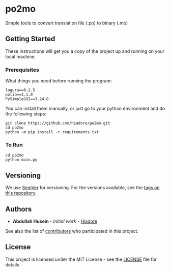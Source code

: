 # po2mo

Simple tools to convert translation file (.po) to binary (.mo)

## Getting Started

These instructions will get you a copy of the project up and running on your local machine.

### Prerequisites

What things you need before running the program:
```
loguru==0.2.5
polib==1.1.0
PySimpleGUI==3.24.0
```
You can install them manually, or just go to your python environment and do the following steps:
```
git clone https://github.com/hiadore/po2mo.git
cd po2mo
python -m pip install -r requirements.txt
```

### To Run

```
cd po2mo
python main.py
```

## Versioning

We use [SemVer](http://semver.org/) for versioning. For the versions available, see the [tags on this repository](https://github.com/hiadore/po2mo/tags). 

## Authors

* **Abdullah Husein** - *Initial work* - [Hiadore](https://github.com/hiadore)

See also the list of [contributors](https://github.com/hiadore/po2mo/contributors) who participated in this project.

## License

This project is licensed under the MIT License - see the [LICENSE](LICENSE) file for details
